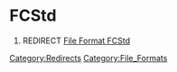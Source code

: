 # FCStd
1.  REDIRECT [File Format FCStd](File_Format_FCStd.md)



[Category:Redirects](Category:Redirects.md) [Category:File\_Formats](Category:File_Formats.md)
